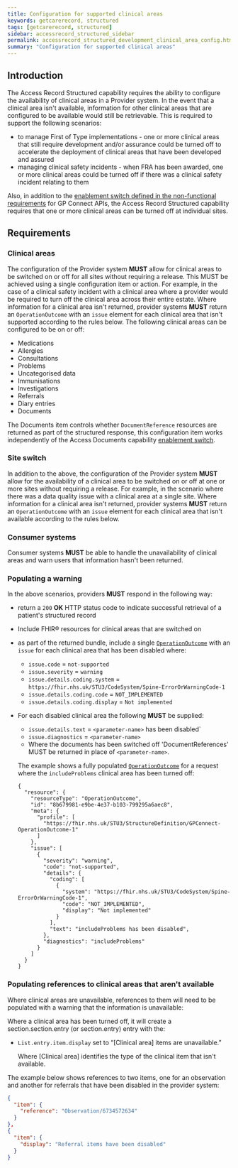 ```yaml
---
title: Configuration for supported clinical areas
keywords: getcarerecord, structured
tags: [getcarerecord, structured]
sidebar: accessrecord_structured_sidebar
permalink: accessrecord_structured_development_clinical_area_config.html
summary: "Configuration for supported clinical areas"
---
```

## Introduction
The Access Record Structured capability requires the ability to configure the availability of clinical areas in a Provider system. In the event that a clinical area isn't available, information for other clinical areas that are configured to be available would still be retrievable.  This is required to support the following scenarios:

- to manage First of Type implementations - one or more clinical areas that still require development and/or assurance could be turned off to accelerate the deployment of clinical areas that have been developed and assured
- managing clinical safety incidents - when FRA has been awarded, one or more clinical areas could be turned off if there was a clinical safety incident relating to them

Also, in addition to the [enablement switch defined in the non-functional requirements](development_api_non_functional_requirements.html#enablement) for GP Connect APIs, the Access Record Structured capability requires that one or more clinical areas can be turned off at individual sites.

## Requirements

### Clinical areas
The configuration of the Provider system **MUST** allow for clinical areas to be switched on or off for all sites without requiring a release. This MUST be achieved using a single configuration item or action. For example, in the case of a clinical safety incident with a clinical area where a provider would be required to turn off the clinical area across their entire estate. Where information for a clinical area isn't returned, provider systems **MUST** return an `OperationOutcome` with an `issue` element for each clinical area that isn't supported according to the rules below. The following clinical areas can be configured to be on or off:
- Medications
- Allergies
- Consultations
- Problems
- Uncategorised data
- Immunisations
- Investigations
- Referrals
- Diary entries
- Documents

The Documents item controls whether `DocumentReference` resources are returned as part of the structured response, this configuration item works independently of the Access Documents capability [enablement switch](development_api_non_functional_requirements.html#enablement).

### Site switch
In addition to the above, the configuration of the Provider system **MUST** allow for the availability of a clinical area to be switched on or off at one or more sites without requiring a release. For example, in the scenario where there was a data quality issue with a clinical area at a single site. Where information for a clinical area isn't returned, provider systems **MUST** return an `OperationOutcome` with an `issue` element for each clinical area that isn't available according to the rules below.

### Consumer systems
Consumer systems **MUST** be able to handle the unavailability of clinical areas and warn users that information hasn't been returned.

### Populating a warning
In the above scenarios, providers **MUST** respond in the following way:
- return a `200` **OK** HTTP status code to indicate successful retrieval of a patient's structured record
- Include FHIR&reg; resources for clinical areas that are switched on
- as part of the returned bundle, include a single [`OperationOutcome`](https://fhir.nhs.uk/STU3/StructureDefinition/GPConnect-OperationOutcome-1/_history/1.2) with an `issue` for each clinical area that has been disabled where:
  - `issue.code` = `not-supported`
  - `issue.severity` = `warning`
  - `issue.details.coding.system` = `https://fhir.nhs.uk/STU3/CodeSystem/Spine-ErrorOrWarningCode-1`
  - `issue.details.coding.code` = `NOT_IMPLEMENTED`
  - `issue.details.coding.display` = `Not implemented`
- For each disabled clinical area the following **MUST** be supplied:
  - `issue.details.text` = `<parameter-name>` has been disabled`
  - `issue.diagnostics` = `<parameter-name>`
  - Where the documents has been switched off 'DocumentReferences' MUST be returned in place of `<parameter-name>`.

  The example shows a fully populated [`OperationOutcome`](https://fhir.nhs.uk/STU3/StructureDefinition/GPConnect-OperationOutcome-1/_history/1.2) for a request where the `includeProblems` clinical area has been turned off:

  ```
  {
    "resource": {
      "resourceType": "OperationOutcome",
      "id": "8b679981-e9be-4e37-b103-799295a6aec8",
      "meta": {
        "profile": [
          "https://fhir.nhs.uk/STU3/StructureDefinition/GPConnect-OperationOutcome-1"
        ]
      },
      "issue": [
        {
          "severity": "warning",
          "code": "not-supported",
          "details": {
            "coding": [
              {
                "system": "https://fhir.nhs.uk/STU3/CodeSystem/Spine-ErrorOrWarningCode-1",
                "code": "NOT_IMPLEMENTED",
                "display": "Not implemented"
              }
            ],
            "text": "includeProblems has been disabled",
          },
          "diagnostics": "includeProblems"
        }
      ]
    }
  }

  ```
### Populating references to clinical areas that aren't available
Where clinical areas are unavailable, references to them will need to be populated with a warning that the information is unavailable:

Where a clinical area has been turned off, it will create a section.section.entry (or section.entry) entry with the:

-   `List.entry.item.display` set to “[Clinical area] items are unavailable.”

       Where [Clinical area] identifies the type of the clinical item that isn't available.

The example below shows references to two items, one for an observation and another for referrals that have been disabled in the provider system:

```json
{
  "item": {
    "reference": "Observation/6734572634"
  }
},
{
  "item": {
    "display": "Referral items have been disabled"
  }
}
```

